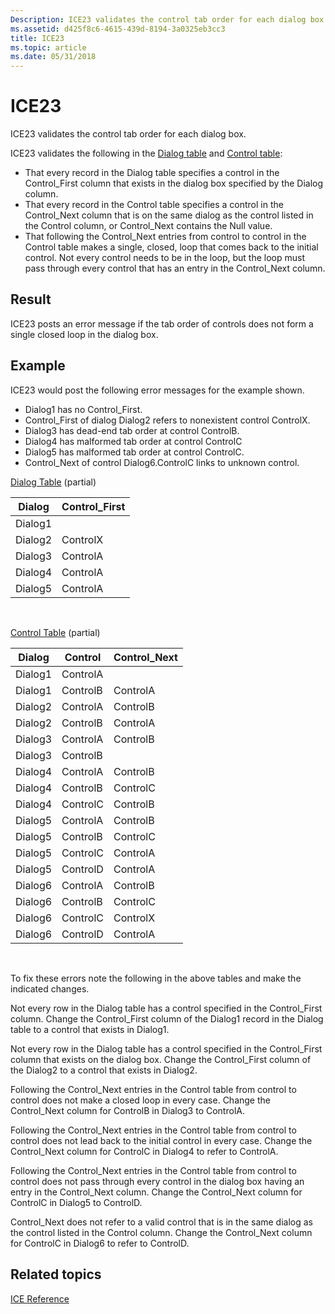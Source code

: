 ```yaml
---
Description: ICE23 validates the control tab order for each dialog box.
ms.assetid: d425f8c6-4615-439d-8194-3a0325eb3cc3
title: ICE23
ms.topic: article
ms.date: 05/31/2018
---
```


# ICE23

ICE23 validates the control tab order for each dialog box.

ICE23 validates the following in the [Dialog table](dialog-table.md) and [Control table](control-table.md):

-   That every record in the Dialog table specifies a control in the Control\_First column that exists in the dialog box specified by the Dialog column.
-   That every record in the Control table specifies a control in the Control\_Next column that is on the same dialog as the control listed in the Control column, or Control\_Next contains the Null value.
-   That following the Control\_Next entries from control to control in the Control table makes a single, closed, loop that comes back to the initial control. Not every control needs to be in the loop, but the loop must pass through every control that has an entry in the Control\_Next column.

## Result

ICE23 posts an error message if the tab order of controls does not form a single closed loop in the dialog box.

## Example

ICE23 would post the following error messages for the example shown.

-   Dialog1 has no Control\_First.
-   Control\_First of dialog Dialog2 refers to nonexistent control ControlX.
-   Dialog3 has dead-end tab order at control ControlB.
-   Dialog4 has malformed tab order at control ControlC
-   Dialog5 has malformed tab order at control ControlC.
-   Control\_Next of control Dialog6.ControlC links to unknown control.

[Dialog Table](dialog-table.md) (partial)



| Dialog  | Control\_First |
|---------|----------------|
| Dialog1 |                |
| Dialog2 | ControlX       |
| Dialog3 | ControlA       |
| Dialog4 | ControlA       |
| Dialog5 | ControlA       |



 

[Control Table](control-table.md) (partial)



| Dialog  | Control  | Control\_Next |
|---------|----------|---------------|
| Dialog1 | ControlA |               |
| Dialog1 | ControlB | ControlA      |
| Dialog2 | ControlA | ControlB      |
| Dialog2 | ControlB | ControlA      |
| Dialog3 | ControlA | ControlB      |
| Dialog3 | ControlB |               |
| Dialog4 | ControlA | ControlB      |
| Dialog4 | ControlB | ControlC      |
| Dialog4 | ControlC | ControlB      |
| Dialog5 | ControlA | ControlB      |
| Dialog5 | ControlB | ControlC      |
| Dialog5 | ControlC | ControlA      |
| Dialog5 | ControlD | ControlA      |
| Dialog6 | ControlA | ControlB      |
| Dialog6 | ControlB | ControlC      |
| Dialog6 | ControlC | ControlX      |
| Dialog6 | ControlD | ControlA      |



 

To fix these errors note the following in the above tables and make the indicated changes.

Not every row in the Dialog table has a control specified in the Control\_First column. Change the Control\_First column of the Dialog1 record in the Dialog table to a control that exists in Dialog1.

Not every row in the Dialog table has a control specified in the Control\_First column that exists on the dialog box. Change the Control\_First column of the Dialog2 to a control that exists in Dialog2.

Following the Control\_Next entries in the Control table from control to control does not make a closed loop in every case. Change the Control\_Next column for ControlB in Dialog3 to ControlA.

Following the Control\_Next entries in the Control table from control to control does not lead back to the initial control in every case. Change the Control\_Next column for ControlC in Dialog4 to refer to ControlA.

Following the Control\_Next entries in the Control table from control to control does not pass through every control in the dialog box having an entry in the Control\_Next column. Change the Control\_Next column for ControlC in Dialog5 to ControlD.

Control\_Next does not refer to a valid control that is in the same dialog as the control listed in the Control column. Change the Control\_Next column for ControlC in Dialog6 to refer to ControlD.

## Related topics

<dl> <dt>

[ICE Reference](ice-reference.md)
</dt> </dl>

 

 



